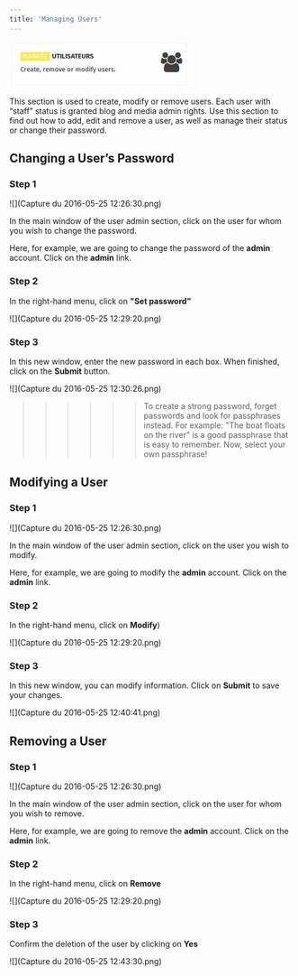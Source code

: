 ```yaml
---
title: 'Managing Users'
---
```


![](cartesAdmin-1.jpg) 
 
This section is used to create, modify or remove users. Each user with “staff” status is granted blog and media admin rights.  Use this section to find out how to add, edit and remove a user, as well as manage their status or change their password.

## Changing a User’s Password
### Step 1
![](Capture du 2016-05-25 12:26:30.png)

In the main window of the user admin section, click on the user for whom you wish to change the password. 

Here, for example, we are going to change the password of the **admin** account. Click on the **admin** link.

### Step 2
In the right-hand menu, click on **"Set password"**

![](Capture du 2016-05-25 12:29:20.png)

### Step 3

In this new window, enter the new password in each box. When finished, click on the **Submit** button.

![](Capture du 2016-05-25 12:30:26.png)

>>>>>>To create a strong password, forget passwords and look for passphrases instead. For example: "The boat floats on the river" is a good passphrase that is easy to remember. Now, select your own passphrase!

## Modifying a User
### Step 1
![](Capture du 2016-05-25 12:26:30.png)  

In the main window of the user admin section, click on the user you wish to modify. 

Here, for example, we are going to modify the **admin** account. Click on the **admin** link.

### Step 2

In the right-hand menu, click on **Modify**)

![](Capture du 2016-05-25 12:29:20.png)

### Step 3

In this new window, you can modify information. Click on **Submit** to save your changes.
 
![](Capture du 2016-05-25 12:40:41.png)

## Removing a User
### Step 1
![](Capture du 2016-05-25 12:26:30.png)  

In the main window of the user admin section, click on the user for whom you wish to remove. 

Here, for example, we are going to remove the **admin** account. Click on the **admin** link.

### Step 2

In the right-hand menu, click on **Remove**

![](Capture du 2016-05-25 12:29:20.png)

### Step 3

Confirm the deletion of the user by clicking on **Yes**

![](Capture du 2016-05-25 12:43:30.png)
